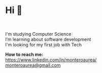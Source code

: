 <h1> Hi 👋</h1> </br>

I'm studying Computer Science</br>
I’m learning about software development</br>
I'm looking for my first job with Tech

<b>How to reach me:</b> </br>
https://www.linkedin.com/in/monteroaurea/</br>
monteroaurea@gmail.com

<!---
aurea94/aurea94 is a ✨ special ✨ repository because its `README.md` (this file) appears on your GitHub profile.
You can click the Preview link to take a look at your changes.
--->
